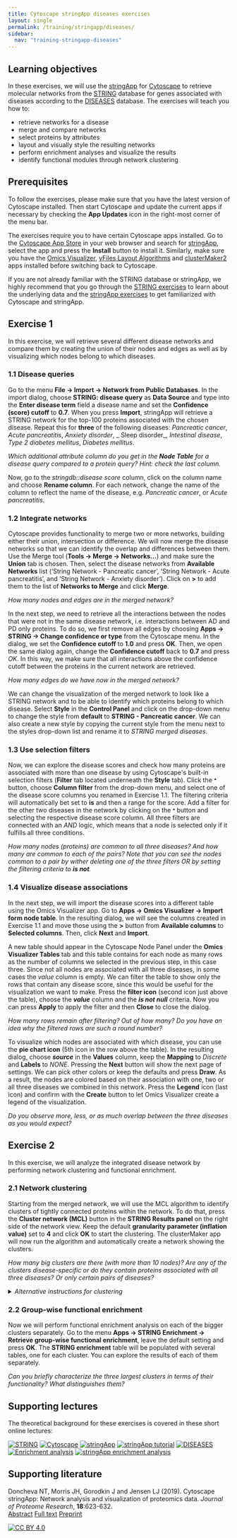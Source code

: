 ```yaml
---
title: Cytoscape stringApp diseases exercises
layout: single
permalink: /training/stringapp/diseases/
sidebar:
  nav: "training-stringapp-diseases"
---
```

## Learning objectives

In these exercises, we will use the [stringApp](http://apps.cytoscape.org/apps/stringApp) for [Cytoscape](http://cytoscape.org/) to retrieve molecular networks from the [STRING](https://string-db.org/) database for genes associated with diseases according to the [DISEASES](https://diseases.jensenlab.org/Search) database. The exercises will teach you how to:

* retrieve networks for a disease
* merge and compare networks
* select proteins by attributes
* layout and visually style the resulting networks
* perform enrichment analyses and visualize the results
* identify functional modules through network clustering

## Prerequisites

To follow the exercises, please make sure that you have the latest version of Cytoscape installed. Then start Cytoscape and update the current apps if necessary by checking the **App Updates** icon in the right-most corner of the menu bar. 

The exercises require you to have certain Cytoscape apps installed. Go to the [Cytoscape App Store](https://apps.cytoscape.org/) in your web browser and search for [stringApp](http://apps.cytoscape.org/apps/stringApp), select the app and press the **Install** button to install it. Similarly, make sure you have the [Omics Visualizer](https://apps.cytoscape.org/apps/OmicsVisualizer), [yFiles Layout Algorithms](https://apps.cytoscape.org/apps/yfileslayoutalgorithms) and [clusterMaker2](https://apps.cytoscape.org/apps/clustermaker2) apps installed before switching back to Cytoscape.

If you are not already familiar with the STRING database or stringApp, we highly recommend that you go through the [STRING exercises](/training/string/) to learn about the underlying data and the [stringApp exercises](/training/stringapp/) to get familiarized with Cytoscape and stringApp.

## Exercise 1

In this exercise, we will retrieve several different disease networks and compare them by creating the union of their nodes and edges as well as by visualizing which nodes belong to which diseases.

### 1.1 Disease queries

Go to the menu **File → Import → Network from Public Databases**. In the import dialog, choose **STRING: disease query** as **Data Source** and type into the **Enter disease term** field a disease name and set the **Confidence (score) cutoff** to **0.7**. When you press **Import**, stringApp will retrieve a STRING network for the top-100 proteins associated with the chosen disease. Repeat this for **three** of the following diseases: _Pancreatic cancer_, _Acute pancreatitis_, _Anxiety disorder_, _ Sleep disorder_, _Intestinal disease_, _Type 2 diabetes mellitus_, _Diabetes mellitus_.

_Which additional attribute column do you get in the **Node Table** for a disease query compared to a protein query? Hint: check the last column._

Now, go to the _stringdb::disease score_ column, click on the column name and choose **Rename column**. For each network, change the name of the column to reflect the name of the disease, e.g. _Pancreatic cancer_, or _Acute pancreatitis_.

### 1.2 Integrate networks

Cytoscape provides functionality to merge two or more networks, building either their union, intersection or difference. We will now merge the disease networks so that we can identify the overlap and differences between them. Use the Merge tool (**Tools → Merge → Networks...**) and make sure the **Union** tab is chosen. Then, select the disease networks from **Available Networks** list (‘String Network - Pancreatic cancer’, ‘String Network - Acute pancreatitis’, and ‘String Network - Anxiety disorder’). Click on **>** to add them to the list of **Networks to Merge** and click **Merge**.

_How many nodes and edges are in the merged network?_

In the next step, we need to retrieve all the interactions between the nodes that were not in the same disease network, i.e. interactions between AD and PD only proteins. To do so, we first remove all edges by choosing **Apps → STRING → Change confidence or type** from the Cytoscape menu. In the dialog, we set the **Confidence cutoff** to **1.0** and press **OK**. Then, we open the same dialog again, change the **Confidence cutoff** back to **0.7** and press *OK*. In this way, we make sure that all interactions above the confidence cutoff between the proteins in the current network are retrieved. 

_How many edges do we have now in the merged network?_

We can change the visualization of the merged network to look like a STRING network and to be able to identify which proteins belong to which disease. Select **Style** in the **Control Panel** and click on the drop-down menu to change the style from **default** to **STRING - Pancreatic cancer**. We can also create a new style by copying the current style from the menu next to the styles drop-down list and rename it to _STRING merged diseases_. 

### 1.3 Use selection filters

Now, we can explore the disease scores and check how many proteins are associated with more than one disease by using Cytoscape's built-in selection filters (**Filter** tab located underneath the **Style** tab). Click the **ᐩ** button, choose **Column filter** from the drop-down menu, and select one of the disease score columns you renamed in Exercise 1.1. The filtering criteria will automatically bet set to **is** and then a range for the score. Add a filter for the other two diseases in the network by clicking on the **ᐩ** button and selecting the respective disease score column. All three filters are connected with an _AND_ logic, which means that a node is selected only if it fulfills all three conditions. 

_How many nodes (proteins) are common to all three diseases? And how many are common to each of the pairs? Note that you can see the nodes common to a pair by wither deleting one of the three filters OR by setting the filtering criteria to **is not**._

### 1.4 Visualize disease associations

In the next step, we will import the disease scores into a different table using the Omics Visualizer app. Go to **Apps → Omics Visualizer → Import form node table**. In the resulting dialog, we will see the columns created in Exercise 1.1 and move those using the **>** button from **Available columns** to **Selected columns**. Then, click **Next** and **Import**. 

A new table should appear in the Cytoscape Node Panel under the **Omics Visualizer Tables** tab and this table contains for each node as many rows as the number of columns we selected in the previous step, in this case three. Since not all nodes are associated with all three diseases, in some cases the _value_ column is empty. We can filter the table to show only the rows that contain any disease score, since this would be useful for the visualization we want to make. Press the **filter icon** (second icon just above the table), choose the **_value_** column and the **_is not null_** criteria. Now you can press **Apply** to apply the filter and then **Close** to close the dialog. 

_How many rows remain after filtering? Out of how many? Do you have an idea why the filtered rows are such a round number?_

To visualize which nodes are associated with which disease, you can use the **pie chart icon** (5th icon in the row above the table). In the resulting dialog, choose **_source_** in the **Values** column, keep the **Mapping** to _Discrete_ and **Labels** to _NONE_. Pressing the **Next** button will show the next page of settings. We can pick other colors or keep the defaults and press **Draw**. As a result, the nodes are colored based on their association with one, two or all three diseases we combined in this network. Press the **Legend** icon (last icon) and confirm with the **Create** button to let Omics Visualizer create a legend of the visualization. 

_Do you observe more, less, or as much overlap between the three diseases as you would expect?_

## Exercise 2

In this exercise, we will analyze the integrated disease network by performing network clustering and functional enrichment. 

### 2.1 Network clustering

Starting from the merged network, we will use the MCL algorithm to identify clusters of tightly connected proteins within the network. To do that, press the **Cluster network (MCL)** button in the **STRING Results panel** on the right side of the network view. Keep the default **granularity parameter (inflation value)** set to **4** and click **OK** to start the clustering. The clusterMaker app will now run the algorithm and automatically create a network showing the clusters.

_How many big clusters are there (with more than 10 nodes)? Are any of the clusters disease-specific or do they contain proteins associated with all three diseases? Or only certain pairs of diseases?_

<details>
<summary><em>Alternative instructions for clustering</em></summary>

<p>Go to the menu <b>Apps → clusterMaker → ClusterMaker Cluster Network → MCL Cluster</b>>. Set the <b>Granularity parameter (inflation value)</b> to 4 and choose the <b>stringdb::score</b> attribute (i.e. the overall STRING confidence score) as <b>Array Sources</b>, select the option <b>Create new clustered network</b>, and click OK to start the clustering. The app will now run the algorithm and automatically create a network showing the clusters.</p>
</details>

### 2.2 Group-wise functional enrichment

Now we will perform functional enrichment analysis on each of the bigger clusters separately. Go to the menu **Apps → STRING Enrichment → Retrieve group-wise functional enrichment**, leave the default setting and press **OK**. The **STRING enrichment** table will be populated with several tables, one for each cluster. You can explore the results of each of them separately. 

_Can you briefly characterize the three largest clusters in terms of their functionality? What distinguishes them?_

## Supporting lectures

The theoretical background for these exercises is covered in these short online lectures:

[![STRING](training_string.png)](https://youtu.be/o208DwyFbNk)
[![Cytoscape](training_cytoscape.png)](https://youtu.be/Ohf9IPUJ82w)
[![stringApp](training_stringapp.png)](https://youtu.be/MXmzXxNqmnI)
[![stringApp tutorial](training_stringapp_tutorial.png)](https://youtu.be/kRQyPDMF_8k)
[![DISEASES](training_diseases.png)](https://youtu.be/xkYixhO2CJQ)
[![Enrichment analysis](training_enrichment_analysis.png)](https://youtu.be/2NC1QOXmc5o)
[![stringApp enrichment analysis](training_stringapp_enrichment_analysis.png)](https://youtu.be/AUEyZw-iJHg)

## Supporting literature

Doncheva NT, Morris JH, Gorodkin J and Jensen LJ (2019). Cytoscape stringApp: Network analysis and visualization of proteomics data. *Journal of Proteome Research*, **18**:623-632.  
[Abstract](https://www.ncbi.nlm.nih.gov/pubmed/30450911) [Full text](https://doi.org/10.1021/acs.jproteome.8b00702) [Preprint](https://doi.org/10.1101/358283)

[![CC BY 4.0](https://i.creativecommons.org/l/by/4.0/88x31.png)](https://creativecommons.org/licenses/by/4.0/)

